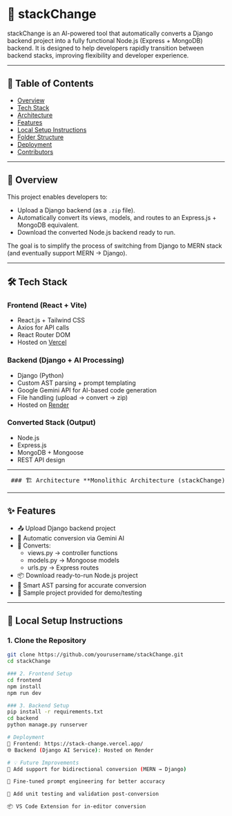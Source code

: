 # 🚀 stackChange

stackChange is an AI-powered tool that automatically converts a Django backend project into a fully functional Node.js (Express + MongoDB) backend. It is designed to help developers rapidly transition between backend stacks, improving flexibility and developer experience.

---

## 📌 Table of Contents

- [Overview](#overview)
- [Tech Stack](#tech-stack)
- [Architecture](#architecture)
- [Features](#features)
- [Local Setup Instructions](#local-setup-instructions)
- [Folder Structure](#folder-structure)
- [Deployment](#deployment)
- [Contributors](#contributors)

---

## 🧩 Overview

This project enables developers to:

- Upload a Django backend (as a `.zip` file).
- Automatically convert its views, models, and routes to an Express.js + MongoDB equivalent.
- Download the converted Node.js backend ready to run.

The goal is to simplify the process of switching from Django to MERN stack (and eventually support MERN → Django).

---

## 🛠️ Tech Stack

### Frontend (React + Vite)

- React.js + Tailwind CSS
- Axios for API calls
- React Router DOM
- Hosted on [Vercel](https://vercel.com)

### Backend (Django + AI Processing)

- Django (Python)
- Custom AST parsing + prompt templating
- Google Gemini API for AI-based code generation
- File handling (upload → convert → zip)
- Hosted on [Render](https://render.com)

### Converted Stack (Output)

- Node.js
- Express.js
- MongoDB + Mongoose
- REST API design

---

<pre> ### 🏗️ Architecture **Monolithic Architecture (stackChange)** ``` ┌──────────────────────────── Frontend ─────────────────────────────┐ │ (React on Vercel) │ │ ┌────────┐ ┌────────────┐ ┌────────────┐ ┌────────────┐ │ │ │Uploads │→│ Extractor │→│ AST Logic │→│ Gemini AI │ │ │ └────────┘ └────────────┘ └────────────┘ └────────────┘ │ └────────────────────────────────┬─────────────────────────────────┘ │ ▼ ┌──────────────────────────── Backend ──────────────────────────────┐ │ (Django on Render) │ │ ┌────────────────────┐ │ │ │ Zip & Send File │ │ │ └────────────────────┘ │ └──────────────────────────────────────────────────────────────────┘ ``` </pre>



---

## ✨ Features

- 📤 Upload Django backend project
- 🤖 Automatic conversion via Gemini AI
- 🔁 Converts:
  - views.py → controller functions
  - models.py → Mongoose models
  - urls.py → Express routes
- 📦 Download ready-to-run Node.js project
- 🧠 Smart AST parsing for accurate conversion
- 🧪 Sample project provided for demo/testing

---

## 🧪 Local Setup Instructions

### 1. Clone the Repository

```bash
git clone https://github.com/yourusername/stackChange.git
cd stackChange

### 2. Frontend Setup
cd frontend
npm install
npm run dev

### 3. Backend Setup
pip install -r requirements.txt
cd backend
python manage.py runserver

# Deployment
🔗 Frontend: https://stack-change.vercel.app/
🌐 Backend (Django AI Service): Hosted on Render

# 💡 Future Improvements
🔄 Add support for bidirectional conversion (MERN → Django)

🧠 Fine-tuned prompt engineering for better accuracy

🧪 Add unit testing and validation post-conversion

📦 VS Code Extension for in-editor conversion




